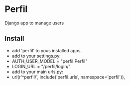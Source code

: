 # Perfil
Django app to manage users

## Install
 - add 'perfil' to yous installed apps.
 - add to your settings.py:
  - AUTH_USER_MODEL = "perfil.Perfil"
  - LOGIN_URL = "/perfil/login/"
 - add to your main urls.py:
  - url(r'^perfil/', include('perfil.urls', namespace='perfil')),
